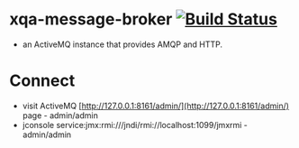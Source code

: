 # xqa-message-broker [![Build Status](https://travis-ci.org/jameshnsears/xqa-message-broker.svg?branch=master)](https://travis-ci.org/jameshnsears/xqa-message-broker)
* an ActiveMQ instance that provides AMQP and HTTP.

# Connect
* visit ActiveMQ [http://127.0.0.1:8161/admin/](http://127.0.0.1:8161/admin/) page - admin/admin
* jconsole service:jmx:rmi:///jndi/rmi://localhost:1099/jmxrmi - admin/admin
